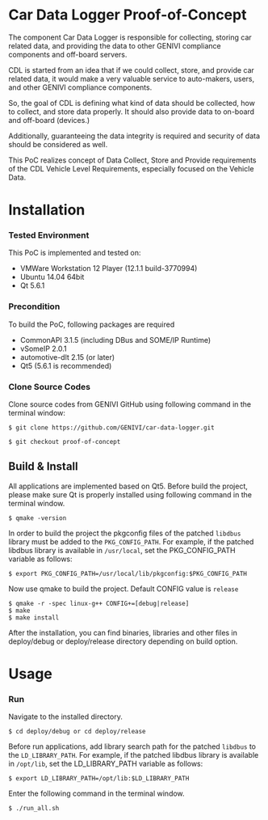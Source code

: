 # Car Data Logger Proof-of-Concept
The component Car Data Logger is responsible for collecting, storing car related data, and providing the data to other GENIVI compliance components and off-board servers.

CDL is started from an idea that if we could collect, store, and provide car related data, it would make a very valuable service to auto-makers, users, and other GENIVI compliance components.

So, the goal of CDL is defining what kind of data should be collected, how to collect, and store data properly.  It should also provide data to on-board and off-board (devices.)

Additionally, guaranteeing the data integrity is required and security of data should be considered as well.

This PoC realizes concept of Data Collect, Store and Provide requirements of the CDL Vehicle Level Requirements, especially focused on the Vehicle Data.

# Installation 
 
### Tested Environment 
This PoC is implemented and tested on: 
* VMWare Workstation 12 Player (12.1.1 build-3770994) 
* Ubuntu 14.04 64bit
* Qt 5.6.1
 
### Precondition 
To build the PoC, following packages are required 
* CommonAPI 3.1.5 (including DBus and SOME/IP Runtime) 
* vSomeIP 2.0.1 
* automotive-dlt 2.15 (or later) 
* Qt5 (5.6.1 is recommended) 

### Clone Source Codes
Clone source codes from GENIVI GitHub using following command in the terminal window:

    $ git clone https://github.com/GENIVI/car-data-logger.git

    $ git checkout proof-of-concept

## Build & Install 
All applications are implemented based on Qt5. 
Before build the project, please make sure Qt is properly installed using following command in the terminal window.

    $ qmake -version
    
In order to build the project the pkgconfig files of the patched `libdbus` library must be added to the `PKG_CONFIG_PATH`. 
For example, if the patched libdbus library is available in `/usr/local`, set the PKG_CONFIG_PATH variable as follows:

    $ export PKG_CONFIG_PATH=/usr/local/lib/pkgconfig:$PKG_CONFIG_PATH 
    
Now use qmake to build the project. Default CONFIG value is `release` 

    $ qmake -r -spec linux-g++ CONFIG+=[debug|release] 
    $ make 
    $ make install
    
After the installation, you can find binaries, libraries and other files in deploy/debug or deploy/release directory depending on build option. 

# Usage 
 
### Run 
Navigate to the installed directory. 

    $ cd deploy/debug or cd deploy/release
    
Before run applications, add library search path for the patched `libdbus` to the `LD_LIBRARY_PATH`.
For example, if the patched libdbus library is available in `/opt/lib`, set the LD_LIBRARY_PATH variable as follows:

    $ export LD_LIBRARY_PATH=/opt/lib:$LD_LIBRARY_PATH

Enter the following command in the terminal window.

    $ ./run_all.sh
